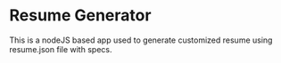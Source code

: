 
# Resume Generator

This is a nodeJS based app used to generate customized resume using resume.json file with specs.
